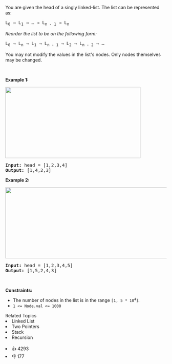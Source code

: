 <p>You are given the head of a singly linked-list. The list can be represented as:</p>

<pre>
L<sub>0</sub> &rarr; L<sub>1</sub> &rarr; &hellip; &rarr; L<sub>n - 1</sub> &rarr; L<sub>n</sub>
</pre>

<p><em>Reorder the list to be on the following form:</em></p>

<pre>
L<sub>0</sub> &rarr; L<sub>n</sub> &rarr; L<sub>1</sub> &rarr; L<sub>n - 1</sub> &rarr; L<sub>2</sub> &rarr; L<sub>n - 2</sub> &rarr; &hellip;
</pre>

<p>You may not modify the values in the list&#39;s nodes. Only nodes themselves may be changed.</p>

<p>&nbsp;</p>
<p><strong>Example 1:</strong></p>
<img alt="" src="https://assets.leetcode.com/uploads/2021/03/04/reorder1linked-list.jpg" style="width: 422px; height: 222px;" />
<pre>
<strong>Input:</strong> head = [1,2,3,4]
<strong>Output:</strong> [1,4,2,3]
</pre>

<p><strong>Example 2:</strong></p>
<img alt="" src="https://assets.leetcode.com/uploads/2021/03/09/reorder2-linked-list.jpg" style="width: 542px; height: 222px;" />
<pre>
<strong>Input:</strong> head = [1,2,3,4,5]
<strong>Output:</strong> [1,5,2,4,3]
</pre>

<p>&nbsp;</p>
<p><strong>Constraints:</strong></p>

<ul>
	<li>The number of nodes in the list is in the range <code>[1, 5 * 10<sup>4</sup>]</code>.</li>
	<li><code>1 &lt;= Node.val &lt;= 1000</code></li>
</ul>
<div><div>Related Topics</div><div><li>Linked List</li><li>Two Pointers</li><li>Stack</li><li>Recursion</li></div></div><br><div><li>👍 4293</li><li>👎 177</li></div>